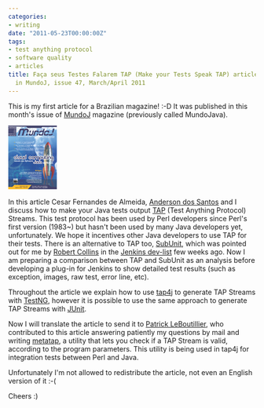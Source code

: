 ```yaml
---
categories:
- writing
date: "2011-05-23T00:00:00Z"
tags:
- test anything protocol
- software quality
- articles
title: Faça seus Testes Falarem TAP (Make your Tests Speak TAP) article published
  in MundoJ, issue 47, March/April 2011
---
```


This is my first article for a Brazilian magazine! :-D It was published in this month's issue of <a href="http://www.mundoj.com.br">MundoJ</a> magazine (previously called MundoJava).

<img class="ui left floated image" src="/assets/posts/2011-05-23-faca-seus-testes-falarem-tap-make-your-tests-speak-tap-article-published-in-mundoj-issue-47-marchapril-2011/ed47p.jpg">

In this article Cesar Fernandes de Almeida, <a href="http://andersonxp.tumblr.com/">Anderson dos Santos</a> and I discuss how to make your Java tests output <a href="http://www.testanything.org">TAP</a> (Test Anything Protocol) Streams. This test protocol has been used by Perl developers since Perl's first version (1983~) but hasn't been used by many Java developers yet, unfortunately. We hope it incentives other Java developers to use TAP for their tests. There is an alternative to TAP too, <a href="https://launchpad.net/subunit">SubUnit</a>, which was pointed out for me by <a href="https://launchpad.net/~lifeless">Robert Collins</a> in the <a href="http://jenkins.361315.n4.nabble.com/Jenkins-dev-f387835.html">Jenkins dev-list</a> few weeks ago. Now I am preparing a comparison between TAP and SubUnit as an analysis before developing a plug-in for Jenkins to show detailed test results (such as exception, images, raw test, error line, etc). 

Throughout the article we explain how to use <a href="http://www.tap4j.org">tap4j</a> to generate TAP Streams with <a href="http://www.testng.org">TestNG</a>, however it is possible to use the same approach to generate TAP Streams with <a href="http://www.junit.org">JUnit</a>.

Now I will translate the article to send it to <a href="http://search.cpan.org/~patl/">Patrick LeBoutillier</a>, who contributed to this article answering patiently my questions by mail and writing <a href="http://search.cpan.org/~patl/metatap-0.01/">metatap</a>, a utility that lets you check if a TAP Stream is valid, according to the program parameters. This utility is being used in tap4j for integration tests between Perl and Java.

Unfortunately I'm not allowed to redistribute the article, not even an English version of it :-(

Cheers :)
